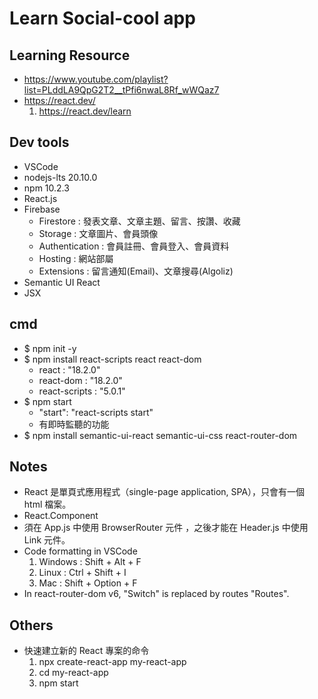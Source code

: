 # Learn Social-cool app

## Learning Resource
- https://www.youtube.com/playlist?list=PLddLA9QpG2T2__tPfi6nwaL8Rf_wWQaz7
- https://react.dev/
    1. https://react.dev/learn

## Dev tools
- VSCode
- nodejs-lts 20.10.0
- npm 10.2.3
- React.js
- Firebase
  - Firestore : 發表文章、文章主題、留言、按讚、收藏
  - Storage : 文章圖片、會員頭像
  - Authentication : 會員註冊、會員登入、會員資料
  - Hosting : 網站部屬
  - Extensions : 留言通知(Email)、文章搜尋(Algoliz)
- Semantic UI React
- JSX

## cmd
- $ npm init -y
- $ npm install react-scripts react react-dom
  - react : "18.2.0"
  - react-dom : "18.2.0"
  - react-scripts : "5.0.1"
- $ npm start
  - "start": "react-scripts start"
  - 有即時監聽的功能
- $ npm install semantic-ui-react semantic-ui-css react-router-dom

## Notes
- React 是單頁式應用程式（single-page application, SPA），只會有一個 html 檔案。
- React.Component
- 須在 App.js 中使用 BrowserRouter 元件 ，之後才能在 Header.js 中使用 Link 元件。
- Code formatting in VSCode
  1. Windows : Shift + Alt + F
  2. Linux : Ctrl + Shift + I
  3. Mac : Shift + Option + F
- In react-router-dom v6, "Switch" is replaced by routes "Routes". 

## Others
- 快速建立新的 React 專案的命令
    1. npx create-react-app my-react-app
    2. cd my-react-app
    3. npm start